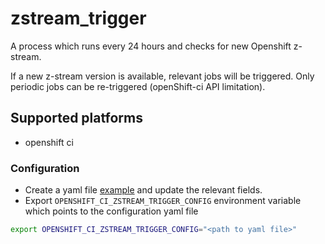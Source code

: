 # zstream_trigger

A process which runs every 24 hours and checks for new Openshift z-stream.

If a new z-stream version is available, relevant jobs will be triggered.
Only periodic jobs can be re-triggered (openShift-ci API limitation).

## Supported platforms
- openshift ci

### Configuration
- Create a yaml file [example](../../../../config-examples/zstream-trigger-config.example.yaml) and update the relevant fields.
- Export `OPENSHIFT_CI_ZSTREAM_TRIGGER_CONFIG` environment variable which points to the configuration yaml file

```bash
export OPENSHIFT_CI_ZSTREAM_TRIGGER_CONFIG="<path to yaml file>"
```
